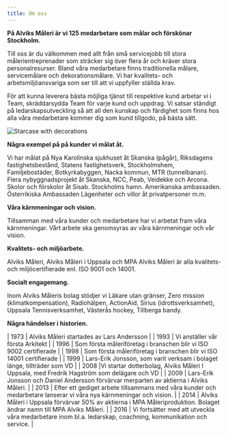 ```yaml
---
title: Om oss
---
```

**På Alviks Måleri är vi 125 medarbetare som målar och förskönar Stockholm.**

Till oss är du välkommen med allt från små servicejobb till stora målerientreprenader som sträcker sig över flera år och kräver stora personalresurser. Bland våra medarbetare finns traditionella målare, servicemålare och dekorationsmålare. Vi har kvalitets- och arbetsmiljöansvariga som ser till att vi uppfyller ställda krav.

För att kunna leverera bästa möjliga tjänst till respektive kund arbetar vi i Team, skräddarsydda Team för varje kund och uppdrag. Vi satsar ständigt på ledarskapsutveckling så att all den kunskap och färdighet som finns hos alla våra medarbetare kommer dig som kund tillgodo, på bästa sätt.

![Starcase with decorations](/img/kontorstockholm.jpg)

**Några exempel på på kunder vi målat åt.**

Vi har målat på Nya Karolinska sjukhuset åt Skanska (pågår), Riksdagens fastighetsbestånd, Statens fastighetsverk, Stockholmshem, Familjebostäder, Botkyrkabyggen, Nacka kommun, MTR (tunnelbanan). Flera nybyggnadsprojekt åt Skanska, NCC, Peab, Veidekke och Arcona. Skolor och förskolor åt Sisab. Stockholms hamn. Amerikanska ambassaden. Österrikiska Ambassaden Lägenheter och villor åt privatpersoner m.m.

**Våra kärnmeningar och vision.**

Tillsamman med våra kunder och medarbetare har vi arbetat fram våra kärnmeningar. Vårt arbete ska genomsyras av våra kärnmeningar och vår vision.

**Kvalitets- och miljöarbete.**

Alviks Måleri, Alviks Måleri i Uppsala och MPA Alviks Måleri är alla kvalitets- och miljöcertifierade enl. ISO 9001 och 14001.

**Socialt engagemang.**

Inom Alviks Måleris bolag stödjer vi Läkare utan gränser, Zero mission (klimatkompensation),  Radiohälpen, ActionAid, Sirius (idrottsverksamhet), Uppsala Tennisverksamhet, Västerås hockey, Tillberga bandy.

**Några händelser i historien.**

| 1973 | Alviks Måleri startades av Lars Andersson |
| 1993 | Vi anställer vår första Arkitekt |
| 1996 | Som första måleriföretag i branschen blir vi ISO 9002 certifierade |
| 1998 | Som första måleriföretag i branschen blir vi ISO 14001 certifierade |
| 1999 | Lars-Erik Jonsson, som varit verksam i bolaget länge, tillträder som VD |
| 2008 |Vi startar dotterbolag, Alviks Måleri I Uppsala, med Fredrik Hagström som delägare och VD |
| 2009 | Lars-Erik Jonsson och Daniel Andersson förvärvar merparten av aktierna i Alviks Måleri. |
| 2013 | Efter ett gediget arbete tillsammans med våra kunder och medarbetare lanserar vi våra nya kärnmeningar och vision. |
| 2014 | Alviks Måleri i Uppsala förvärvar 50% av aktierna i MPA Måleriproduktion. Bolaget ändrar namn till MPA Alviks Måleri. |
| 2016 | Vi fortsätter med att utveckla våra medarbetare inom bl.a. ledarskap, coachning, kommunikation och service. |
